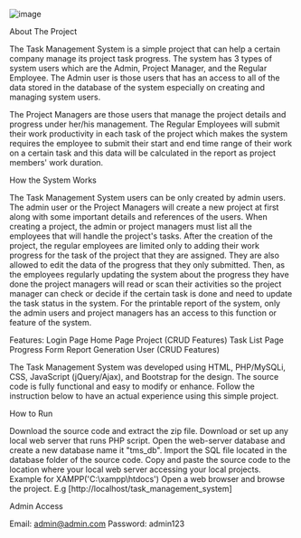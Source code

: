 ![image](https://github.com/user-attachments/assets/7fa698e5-ef28-4fa9-acd3-ff3c3db5d25e)

About The Project

The Task Management System is a simple project that can help a certain company manage its project task progress. The system has 3 types of system users which are the Admin, Project Manager,
and the Regular Employee. The Admin user is those users that has an access to all of the data stored in the  database of the system especially on creating and managing system users.

The Project Managers are those users that manage the project details and progress under her/his management. The Regular Employees will submit their work productivity in each task of the
project which makes the system requires the employee to submit their start and end time range of their work on a certain task and this data will be calculated in the report as project
members' work duration.

How the System Works

The Task Management System users can be only created by admin users. The admin user or the Project Managers will create a new project at first along with some important details and
references of the users. When creating a project, the admin or project managers must list all the employees that will handle the project's tasks. After the creation of the project,
the regular employees are limited only to adding their work progress for the task of the project that they are assigned. They are also allowed to edit the data of the progress that
they only submitted. Then, as the employees regularly updating the system about the progress they have done the project managers will read or scan their activities so the project manager
can check or decide if the certain task is done and need to update the task status in the system. For the printable report of the system, only the admin users and project managers has
an access to this function or feature of the system.

Features:
Login Page
Home Page
Project (CRUD Features)
Task List Page
Progress Form
Report Generation
User (CRUD Features)

The Task Management System was developed using HTML, PHP/MySQLi, CSS, JavaScript (jQuery/Ajax), and Bootstrap for the design. The source code is fully functional and easy
to modify or enhance. Follow the instruction below to have an actual experience using this simple project.

How to Run

Download the source code and extract the zip file.
Download or set up any local web server that runs PHP script.
Open the web-server database and create a new database name it "tms_db".
Import the SQL file located in the database folder of the source code.
Copy and paste the source code to the location where your local web server accessing your local projects. Example for XAMPP('C:\xampp\htdocs')
Open a web browser and browse the project. E.g [http://localhost/task_management_system]

Admin Access

Email: admin@admin.com
Password: admin123
